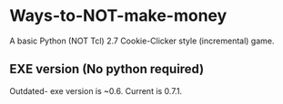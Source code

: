 # Ways-to-NOT-make-money
A basic Python (NOT Tcl) 2.7 Cookie-Clicker style (incremental) game.

## EXE version (No python required)

Outdated- exe version is ~0.6. Current is 0.7.1.
